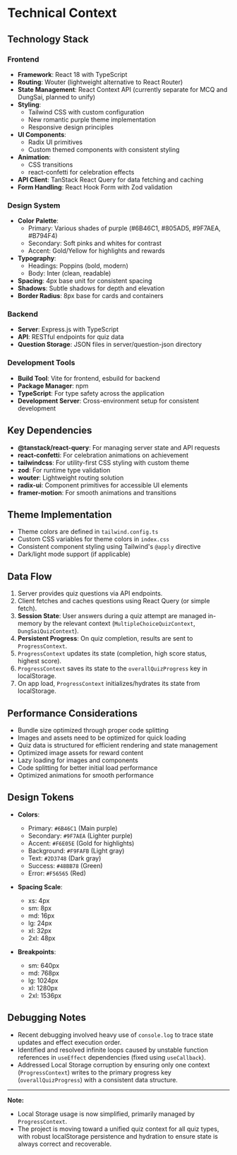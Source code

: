 # Technical Context

## Technology Stack

### Frontend
- **Framework**: React 18 with TypeScript
- **Routing**: Wouter (lightweight alternative to React Router)
- **State Management**: React Context API (currently separate for MCQ and DungSai, planned to unify)
- **Styling**: 
  - Tailwind CSS with custom configuration
  - New romantic purple theme implementation
  - Responsive design principles
- **UI Components**: 
  - Radix UI primitives
  - Custom themed components with consistent styling
- **Animation**: 
  - CSS transitions
  - react-confetti for celebration effects
- **API Client**: TanStack React Query for data fetching and caching
- **Form Handling**: React Hook Form with Zod validation

### Design System
- **Color Palette**:
  - Primary: Various shades of purple (#6B46C1, #805AD5, #9F7AEA, #B794F4)
  - Secondary: Soft pinks and whites for contrast
  - Accent: Gold/Yellow for highlights and rewards
- **Typography**:
  - Headings: Poppins (bold, modern)
  - Body: Inter (clean, readable)
- **Spacing**: 4px base unit for consistent spacing
- **Shadows**: Subtle shadows for depth and elevation
- **Border Radius**: 8px base for cards and containers

### Backend
- **Server**: Express.js with TypeScript
- **API**: RESTful endpoints for quiz data
- **Question Storage**: JSON files in server/question-json directory

### Development Tools
- **Build Tool**: Vite for frontend, esbuild for backend
- **Package Manager**: npm
- **TypeScript**: For type safety across the application
- **Development Server**: Cross-environment setup for consistent development

## Key Dependencies
- **@tanstack/react-query**: For managing server state and API requests
- **react-confetti**: For celebration animations on achievement
- **tailwindcss**: For utility-first CSS styling with custom theme
- **zod**: For runtime type validation
- **wouter**: Lightweight routing solution
- **radix-ui**: Component primitives for accessible UI elements
- **framer-motion**: For smooth animations and transitions

## Theme Implementation
- Theme colors are defined in `tailwind.config.ts`
- Custom CSS variables for theme colors in `index.css`
- Consistent component styling using Tailwind's `@apply` directive
- Dark/light mode support (if applicable)

## Data Flow
1. Server provides quiz questions via API endpoints.
2. Client fetches and caches questions using React Query (or simple fetch).
3. **Session State**: User answers during a quiz attempt are managed in-memory by the relevant context (`MultipleChoiceQuizContext`, `DungSaiQuizContext`).
4. **Persistent Progress**: On quiz completion, results are sent to `ProgressContext`.
5. `ProgressContext` updates its state (completion, high score status, highest score).
6. `ProgressContext` saves its state to the `overallQuizProgress` key in localStorage.
7. On app load, `ProgressContext` initializes/hydrates its state from localStorage.

## Performance Considerations
- Bundle size optimized through proper code splitting
- Images and assets need to be optimized for quick loading
- Quiz data is structured for efficient rendering and state management
- Optimized image assets for reward content
- Lazy loading for images and components
- Code splitting for better initial load performance
- Optimized animations for smooth performance

## Design Tokens
- **Colors**:
  - Primary: `#6B46C1` (Main purple)
  - Secondary: `#9F7AEA` (Lighter purple)
  - Accent: `#F6E05E` (Gold for highlights)
  - Background: `#F9FAFB` (Light gray)
  - Text: `#2D3748` (Dark gray)
  - Success: `#48BB78` (Green)
  - Error: `#F56565` (Red)

- **Spacing Scale**:
  - xs: 4px
  - sm: 8px
  - md: 16px
  - lg: 24px
  - xl: 32px
  - 2xl: 48px

- **Breakpoints**:
  - sm: 640px
  - md: 768px
  - lg: 1024px
  - xl: 1280px
  - 2xl: 1536px

## Debugging Notes
- Recent debugging involved heavy use of `console.log` to trace state updates and effect execution order.
- Identified and resolved infinite loops caused by unstable function references in `useEffect` dependencies (fixed using `useCallback`).
- Addressed Local Storage corruption by ensuring only one context (`ProgressContext`) writes to the primary progress key (`overallQuizProgress`) with a consistent data structure.

---
**Note:**
- Local Storage usage is now simplified, primarily managed by `ProgressContext`.
- The project is moving toward a unified quiz context for all quiz types, with robust localStorage persistence and hydration to ensure state is always correct and recoverable. 